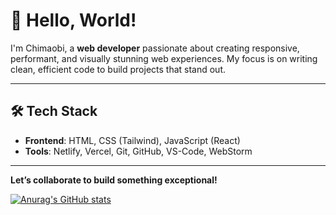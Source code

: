 # 👋 Hello, World!  

I'm Chimaobi, a **web developer** passionate about creating responsive, performant, and visually stunning web experiences. My focus is on writing clean, efficient code to build projects that stand out.  

---

## 🛠 Tech Stack  
- **Frontend**: HTML, CSS (Tailwind), JavaScript (React)  
- **Tools**: Netlify, Vercel, Git, GitHub, VS-Code, WebStorm  

---

**Let’s collaborate to build something exceptional!**

[![Anurag's GitHub stats](https://github-readme-stats.vercel.app/api?username=icekingroyale)](https://github.com/anuraghazra/github-readme-stats)
